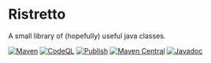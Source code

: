 # Ristretto
A small library of (hopefully) useful java classes.

[![Maven](https://github.com/thomasleplus/ristretto/workflows/Maven/badge.svg)](https://github.com/thomasleplus/ristretto/actions?query=workflow:"Maven")
[![CodeQL](https://github.com/thomasleplus/ristretto/workflows/CodeQL/badge.svg)](https://github.com/thomasleplus/ristretto/actions?query=workflow:"CodeQL")
[![Publish](https://github.com/thomasleplus/ristretto/workflows/Publish/badge.svg)](https://github.com/thomasleplus/ristretto/actions?query=workflow:"Publish")
[![Maven Central](https://img.shields.io/maven-central/v/org.leplus/ristretto)](https://search.maven.org/artifact/org.leplus/ristretto)
[![Javadoc](https://javadoc.io/badge2/org.leplus/ristretto/javadoc.svg)](https://javadoc.io/doc/org.leplus/ristretto) 
